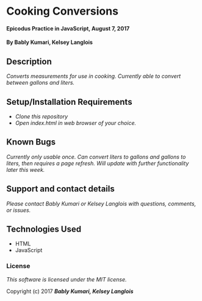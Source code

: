 # Cooking Conversions

#### Epicodus Practice in JavaScript, August 7, 2017

#### By Bably Kumari, Kelsey Langlois

## Description

_Converts measurements for use in cooking. Currently able to convert between gallons and liters._

## Setup/Installation Requirements

* _Clone this repository_
* _Open index.html in web browser of your choice._

## Known Bugs

_Currently only usable once. Can convert liters to gallons and gallons to liters, then requires a page refresh. Will update with further functionality later this week._

## Support and contact details

_Please contact Bably Kumari or Kelsey Langlois with questions, comments, or issues._

## Technologies Used

* HTML
* JavaScript

### License

*This software is licensed under the MIT license.*

Copyright (c) 2017 **_Bably Kumari, Kelsey Langlois_**
